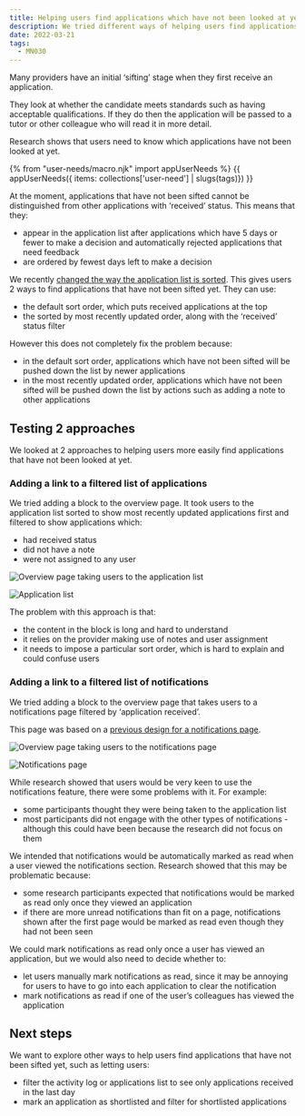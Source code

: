 ```yaml
---
title: Helping users find applications which have not been looked at yet
description: We tried different ways of helping users find applications which have not been looked at yet.
date: 2022-03-21
tags:
  - MN030
---
```


Many providers have an initial ‘sifting’ stage when they first receive an application.

They look at whether the candidate meets standards such as having acceptable qualifications. If they do then the application will be passed to a tutor or other colleague who will read it in more detail.

Research shows that users need to know which applications have not been looked at yet.

{% from "user-needs/macro.njk" import appUserNeeds %}
{{ appUserNeeds({ items: collections['user-need'] | slugs(tags)}) }}

At the moment, applications that have not been sifted cannot be distinguished from other applications with ‘received’ status. This means that they:

- appear in the application list after applications which have 5 days or fewer to make a decision and automatically rejected applications that need feedback
- are ordered by fewest days left to make a decision

We recently [changed the way the application list is sorted](/manage-teacher-training-applications/sorting-the-application-list-in-different-ways/). This gives users 2 ways to find applications that have not been sifted yet. They can use:

- the default sort order, which puts received applications at the top
- the sorted by most recently updated order, along with the ‘received’ status filter

However this does not completely fix the problem because:

- in the default sort order, applications which have not been sifted will be pushed down the list by newer applications
- in the most recently updated order, applications which have not been sifted will be pushed down the list by actions such as adding a note to other applications

## Testing 2 approaches

We looked at 2 approaches to helping users more easily find applications that have not been looked at yet.

### Adding a link to a filtered list of applications

We tried adding a block to the overview page. It took users to the application list sorted to show most recently updated applications first and filtered to show applications which:

- had received status
- did not have a note
- were not assigned to any user

![Overview page taking users to the application list](option1--overview.png "Overview page taking users to the application list")

![Application list](option1--application-list.png "Application list")

The problem with this approach is that:

- the content in the block is long and hard to understand
- it relies on the provider making use of notes and user assignment
- it needs to impose a particular sort order, which is hard to explain and could confuse users

### Adding a link to a filtered list of notifications

We tried adding a block to the overview page that takes users to a notifications page filtered by ‘application received’.

This page was based on a [previous design for a notifications page](/manage-teacher-training-applications/notifications-iteration/).

![Overview page taking users to the notifications page](option2--overview.png "Overview page taking users to the notifications page")

![Notifications page](option2--notifications.png "Notifications page")

While research showed that users would be very keen to use the notifications feature, there were some problems with it. For example:

- some participants thought they were being taken to the application list
- most participants did not engage with the other types of notifications - although this could have been because the research did not focus on them

We intended that notifications would be automatically marked as read when a user viewed the notifications section. Research showed that this may be problematic because:

- some research participants expected that notifications would be marked as read only once they viewed an application
- if there are more unread notifications than fit on a page, notifications shown after the first page would be marked as read even though they had not been seen

We could mark notifications as read only once a user has viewed an application, but we would also need to decide whether to:

- let users manually mark notifications as read, since it may be annoying for users to have to go into each application to clear the notification
- mark notifications as read if one of the user’s colleagues has viewed the application

## Next steps

We want to explore other ways to help users find applications that have not been sifted yet, such as letting users:

- filter the activity log or applications list to see only applications received in the last day
- mark an application as shortlisted and filter for shortlisted applications
